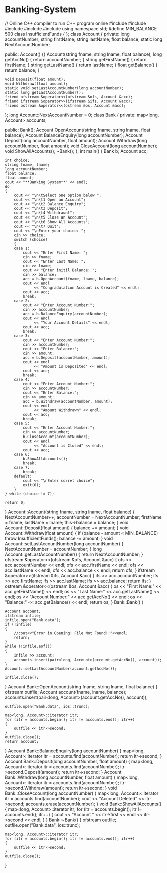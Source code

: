 # Banking-System
// Online C++ compiler to run C++ program online
#include <iostream>
#include <fstream>
#include <cstdlib>
#include <vector>
#include <map>
using namespace std;
#define MIN_BALANCE 500
class InsufficientFunds
{
};
class Account
{
private:
    long accountNumber;
    string firstName;
    string lastName;
    float balance;
    static long NextAccountNumber;

public:
    Account() {}
    Account(string fname, string lname, float balance);
    long getAccNo() { return accountNumber; }
    string getFirstName() { return firstName; }
    string getLastName() { return lastName; }
    float getBalance() { return balance; }

    void Deposit(float amount);
    void Withdraw(float amount);
    static void setLastAccountNumber(long accountNumber);
    static long getLastAccountNumber();
    friend ofstream &operator<<(ofstream &ofs, Account &acc);
    friend ifstream &operator>>(ifstream &ifs, Account &acc);
    friend ostream &operator<<(ostream &os, Account &acc);
};
long Account::NextAccountNumber = 0;
class Bank
{
private:
    map<long, Account> accounts;

public:
    Bank();
    Account OpenAccount(string fname, string lname, float balance);
    Account BalanceEnquiry(long accountNumber);
    Account Deposit(long accountNumber, float amount);
    Account Withdraw(long accountNumber, float amount);
    void CloseAccount(long accountNumber);
    void ShowAllAccounts();
    ~Bank();
};
int main()
{
    Bank b;
    Account acc;

    int choice;
    string fname, lname;
    long accountNumber;
    float balance;
    float amount;
    cout << "**Banking System**" << endl;
    do
    {
        cout << "\n\tSelect one option below ";
        cout << "\n\t1 Open an Account";
        cout << "\n\t2 Balance Enquiry";
        cout << "\n\t3 Deposit";
        cout << "\n\t4 Withdrawal";
        cout << "\n\t5 Close an Account";
        cout << "\n\t6 Show All Accounts";
        cout << "\n\t7 Quit";
        cout << "\nEnter your choice: ";
        cin >> choice;
        switch (choice)
        {
        case 1:
            cout << "Enter First Name: ";
            cin >> fname;
            cout << "Enter Last Name: ";
            cin >> lname;
            cout << "Enter initil Balance: ";
            cin >> balance;
            acc = b.OpenAccount(fname, lname, balance);
            cout << endl
                 << "Congradulation Account is Created" << endl;
            cout << acc;
            break;
        case 2:
            cout << "Enter Account Number:";
            cin >> accountNumber;
            acc = b.BalanceEnquiry(accountNumber);
            cout << endl
                 << "Your Account Details" << endl;
            cout << acc;
            break;
        case 3:
            cout << "Enter Account Number:";
            cin >> accountNumber;
            cout << "Enter Balance:";
            cin >> amount;
            acc = b.Deposit(accountNumber, amount);
            cout << endl
                 << "Amount is Deposited" << endl;
            cout << acc;
            break;
        case 4:
            cout << "Enter Account Number:";
            cin >> accountNumber;
            cout << "Enter Balance:";
            cin >> amount;
            acc = b.Withdraw(accountNumber, amount);
            cout << endl
                 << "Amount Withdrawn" << endl;
            cout << acc;
            break;
        case 5:
            cout << "Enter Account Number:";
            cin >> accountNumber;
            b.CloseAccount(accountNumber);
            cout << endl
                 << "Account is Closed" << endl;
            cout << acc;
        case 6:
            b.ShowAllAccounts();
            break;
        case 7:
            break;
        default:
            cout << "\nEnter corret choice";
            exit(0);
        }
    } while (choice != 7);

    return 0;
}
Account::Account(string fname, string lname, float balance)
{
    NextAccountNumber++;
    accountNumber = NextAccountNumber;
    firstName = fname;
    lastName = lname;
    this->balance = balance;
}
void Account::Deposit(float amount)
{
    balance += amount;
}
void Account::Withdraw(float amount)
{
    if (balance - amount < MIN_BALANCE)
        throw InsufficientFunds();
    balance -= amount;
}
void Account::setLastAccountNumber(long accountNumber)
{
    NextAccountNumber = accountNumber;
}
long Account::getLastAccountNumber()
{
    return NextAccountNumber;
}
ofstream &operator<<(ofstream &ofs, Account &acc)
{
    ofs << acc.accountNumber << endl;
    ofs << acc.firstName << endl;
    ofs << acc.lastName << endl;
    ofs << acc.balance << endl;
    return ofs;
}
ifstream &operator>>(ifstream &ifs, Account &acc)
{
    ifs >> acc.accountNumber;
    ifs >> acc.firstName;
    ifs >> acc.lastName;
    ifs >> acc.balance;
    return ifs;
}
ostream &operator<<(ostream &os, Account &acc)
{
    os << "First Name:" << acc.getFirstName() << endl;
    os << "Last Name:" << acc.getLastName() << endl;
    os << "Account Number:" << acc.getAccNo() << endl;
    os << "Balance:" << acc.getBalance() << endl;
    return os;
}
Bank::Bank()
{

    Account account;
    ifstream infile;
    infile.open("Bank.data");
    if (!infile)
    {
        //cout<<"Error in Opening! File Not Found!!"<<endl;
        return;
    }
    while (!infile.eof())
    {
        infile >> account;
        accounts.insert(pair<long, Account>(account.getAccNo(), account));
    }
    Account::setLastAccountNumber(account.getAccNo());

    infile.close();
}
Account Bank::OpenAccount(string fname, string lname, float balance)
{
    ofstream outfile;
    Account account(fname, lname, balance);
    accounts.insert(pair<long, Account>(account.getAccNo(), account));

    outfile.open("Bank.data", ios::trunc);

    map<long, Account>::iterator itr;
    for (itr = accounts.begin(); itr != accounts.end(); itr++)
    {
        outfile << itr->second;
    }
    outfile.close();
    return account;
}
Account Bank::BalanceEnquiry(long accountNumber)
{
    map<long, Account>::iterator itr = accounts.find(accountNumber);
    return itr->second;
}
Account Bank::Deposit(long accountNumber, float amount)
{
    map<long, Account>::iterator itr = accounts.find(accountNumber);
    itr->second.Deposit(amount);
    return itr->second;
}
Account Bank::Withdraw(long accountNumber, float amount)
{
    map<long, Account>::iterator itr = accounts.find(accountNumber);
    itr->second.Withdraw(amount);
    return itr->second;
}
void Bank::CloseAccount(long accountNumber)
{
    map<long, Account>::iterator itr = accounts.find(accountNumber);
    cout << "Account Deleted" << itr->second;
    accounts.erase(accountNumber);
}
void Bank::ShowAllAccounts()
{
    map<long, Account>::iterator itr;
    for (itr = accounts.begin(); itr != accounts.end(); itr++)
    {
        cout << "Account " << itr->first << endl
             << itr->second << endl;
    }
}
Bank::~Bank()
{
    ofstream outfile;
    outfile.open("Bank.data", ios::trunc);

    map<long, Account>::iterator itr;
    for (itr = accounts.begin(); itr != accounts.end(); itr++)
    {
        outfile << itr->second;
    }
    outfile.close();
}
